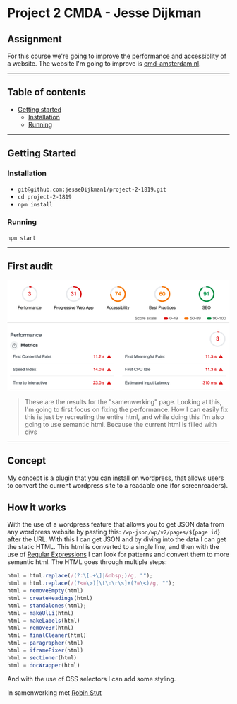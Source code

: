 # Project 2 CMDA - Jesse Dijkman
## Assignment
For this course we're going to improve the performance and accessiblity of a website. The website I'm going to improve is [cmd-amsterdam.nl](https://www.cmd-amsterdam.nl/).

---

## Table of contents
- [Getting started](#getting-started)
  - [Installation](#installation)
  - [Running](#running)

---

## Getting Started
### Installation
- `git@github.com:jesseDijkman1/project-2-1819.git`
- `cd project-2-1819`
- `npm install`

### Running
`npm start`

---

## First audit
![audit results](https://raw.githubusercontent.com/jesseDijkman1/project-2-1819/master/readme-images/performance-score-1-cmd-amsterdam.png)
> These are the results for the "samenwerking" page. Looking at this, I'm going to first focus on fixing the performance. How I can easily fix this is just by recreating the entire html, and while doing this I'm also going to use semantic html. Because the current html is filled with divs

---

## Concept
My concept is a plugin that you can install on wordpress, that allows users to convert the current wordpress site to a readable one (for screenreaders).

## How it works
With the use of a wordpress feature that allows you to get JSON data from any wordpress website by pasting this: `/wp-json/wp/v2/pages/${page id}` after the URL. With this I can get JSON and by diving into the data I can get the static HTML. This html is converted to a single line, and then with the use of [Regular Expressions](https://developer.mozilla.org/en-US/docs/Web/JavaScript/Guide/Regular_Expressions) I can look for patterns and convert them to more semantic html. The HTML goes through multiple steps:

```js
html = html.replace(/(?:\[.+\]|&nbsp;)/g, "");
html = html.replace(/(?<=\>)[\t\n\r\s]+(?=\<)/g, "");
html = removeEmpty(html)
html = createHeadings(html)
html = standalones(html);
html = makeUlLi(html)
html = makeLabels(html)
html = removeBr(html)
html = finalCleaner(html)
html = paragrapher(html)
html = iframeFixer(html)
html = sectioner(html)
html = docWrapper(html)
```

And with the use of CSS selectors I can add some styling.

In samenwerking met [Robin Stut](https://github.com/RobinStut)

